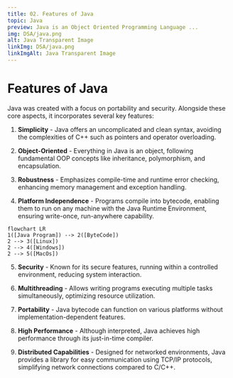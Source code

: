```yaml
---
title: 02. Features of Java
topic: Java
preview: Java is an Object Oriented Programming Language ...
img: DSA/java.png
alt: Java Transparent Image
linkImg: DSA/java.png
linkImgAlt: Java Transparent Image
---
```


# Features of Java
Java was created with a focus on portability and security. Alongside these core aspects, it incorporates several key features:

1. **Simplicity** - Java offers an uncomplicated and clean syntax, avoiding the complexities of C++ such as pointers and operator overloading.

2.  **Object-Oriented** - Everything in Java is an object, following fundamental OOP concepts like inheritance, polymorphism, and encapsulation.

3. **Robustness** - Emphasizes compile-time and runtime error checking, enhancing memory management and exception handling.

4. **Platform Independence** - Programs compile into bytecode, enabling them to run on any machine with the Java Runtime Environment, ensuring write-once, run-anywhere capability.

```mermaid
flowchart LR
1([Java Program]) --> 2([ByteCode])
2 --> 3([Linux])
2 --> 4([Windows])
2 --> 5([MacOs])

```

5. **Security** - Known for its secure features, running within a controlled environment, reducing system interaction.

6. **Multithreading** - Allows writing programs executing multiple tasks simultaneously, optimizing resource utilization.

7. **Portability** - Java bytecode can function on various platforms without implementation-dependent features.

8. **High Performance** - Although interpreted, Java achieves high performance through its just-in-time compiler.

9. **Distributed Capabilities** - Designed for networked environments, Java provides a library for easy communication using TCP/IP protocols, simplifying network connections compared to C/C++.